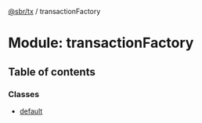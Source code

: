 [@sbr/tx](../README.md) / transactionFactory

# Module: transactionFactory

## Table of contents

### Classes

- [default](../classes/transactionfactory.default.md)
